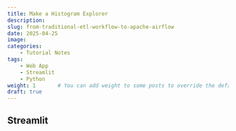 ```yaml
---
title: Make a Histogram Explorer 
description: 
slug: from-traditional-etl-workflow-to-apache-airflow
date: 2025-04-25
image: 
categories:
    - Tutorial Notes
tags:
    - Web App
    - Streamlit
    - Python
weight: 1       # You can add weight to some posts to override the default sorting (date descending)
draft: true
---
```


## Streamlit
